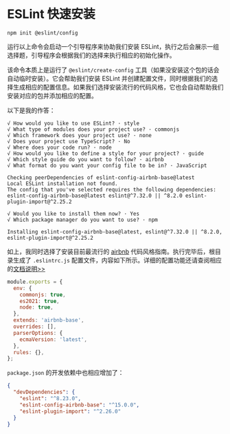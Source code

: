 # ESLint 快速安装

```
npm init @eslint/config
```

运行以上命令会启动一个引导程序来协助我们安装 ESLint，执行之后会展示一组选择题，引导程序会根据我们的选择来执行相应的初始化操作。

该命令本质上是运行了 `@eslint/create-config` 工具（如果没安装这个包的话会自动临时安装）。它会帮助我们安装 ESLint 并创建配置文件，同时根据我们的选择生成相应的配置信息。如果我们选择安装流行的代码风格，它也会自动帮助我们安装对应的包并添加相应的配置。

以下是我的作答：

```
√ How would you like to use ESLint? · style
√ What type of modules does your project use? · commonjs
√ Which framework does your project use? · none
√ Does your project use TypeScript? · No
√ Where does your code run? · node
√ How would you like to define a style for your project? · guide
√ Which style guide do you want to follow? · airbnb
√ What format do you want your config file to be in? · JavaScript

Checking peerDependencies of eslint-config-airbnb-base@latest
Local ESLint installation not found.
The config that you've selected requires the following dependencies:
eslint-config-airbnb-base@latest eslint@^7.32.0 || ^8.2.0 eslint-plugin-import@^2.25.2

√ Would you like to install them now? · Yes
√ Which package manager do you want to use? · npm

Installing eslint-config-airbnb-base@latest, eslint@^7.32.0 || ^8.2.0, eslint-plugin-import@^2.25.2
```

如上，我同时选择了安装目前最流行的 [airbnb](https://github.com/airbnb/javascript) 代码风格指南。执行完毕后，根目录生成了 `.eslintrc.js` 配置文件，内容如下所示。详细的配置功能还请查阅相应的[文档说明>>](https://eslint.org/docs/latest/user-guide/configuring/)

```JavaScript
module.exports = {
  env: {
    commonjs: true,
    es2021: true,
    node: true,
  },
  extends: 'airbnb-base',
  overrides: [],
  parserOptions: {
    ecmaVersion: 'latest',
  },
  rules: {},
};
```

`package.json` 的开发依赖中也相应增加了：

```JSON
{
  "devDependencies": {
    "eslint": "^8.23.0",
    "eslint-config-airbnb-base": "^15.0.0",
    "eslint-plugin-import": "^2.26.0"
  }
}
```
